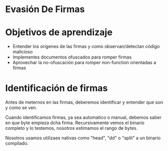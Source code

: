 # Evasión De Firmas

# Objetivos de aprendizaje

- Entender los origenes de las firmas y como observan/detectan código malicioso
- Implementes documentos ofuscados para romper firmas
- Aprovechar la no-ofuscación para romper non-function orientadas a firmas

 # Identificación de firmas

 Antes de meternos en las firmas, deberemos identificar y entender que son y como se ven. 

 Cuando identificamos firmas, ya sea automatico o manual, debemos saber en que byte empieza dcha firma. Recursivamente vemos el binario completo y lo testemos, nosotros estimamos el rango de bytes.

 Nosotros usamos utilizaes nativas como "head", "dd" o "split" a un binario compilado.

